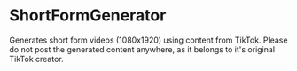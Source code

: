 # ShortFormGenerator
Generates short form videos (1080x1920) using content from TikTok. Please do not post the generated content anywhere, as it belongs to it's original TikTok creator.
